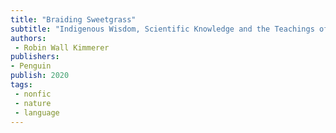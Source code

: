 ```yaml
---
title: "Braiding Sweetgrass"
subtitle: "Indigenous Wisdom, Scientific Knowledge and the Teachings of Plants"
authors: 
 - Robin Wall Kimmerer
publishers:
- Penguin
publish: 2020
tags: 
 - nonfic
 - nature
 - language
---
```

